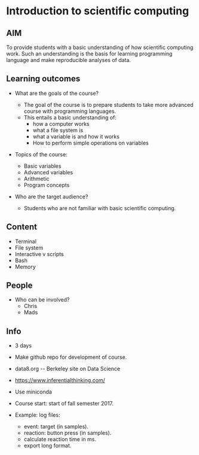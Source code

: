 # Introduction to scientific computing #

## AIM ##
To provide students with a basic understanding of how scientific computing work. Such an understanding is the basis for learning programming language and make reproducible analyses of data.


## Learning outcomes ##
* What are the goals of the course?
    * The goal of the course is to prepare students to take more advanced course with programming languages.
    * This entails a basic understanding of:
        - how a computer works
        - what a file system is
        - what a variable is and how it works
        - How to perform simple operations on variables

* Topics of the course:
    * Basic variables
    * Advanced variables
    * Arithmetic
    * Program concepts

* Who are the target audience?
    * Students who are not familiar with basic scientific computing. 

## Content ##

* Terminal
* File system
* Interactive v scripts
* Bash
* Memory


## People ##

* Who can be involved?
    - Chris
    - Mads


## Info ##

* 3 days
* Make github repo for development of course.
* data8.org -- Berkeley site on Data Science
* https://www.inferentialthinking.com/
* Use miniconda
* Course start: start of fall semester 2017.

* Example: log files:
    * event: target (in samples).
    * reaction: button press (in samples).
    * calculate reaction time in ms.
    * export long format.
